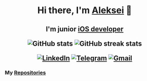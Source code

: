 <h1 align="center">Hi there, I'm <a href="https://github.com/vardant-a" target="_blank">Aleksei</a>  👋
<h2 align="center">I'm junior <a href="https://github.com/vardant-a" target="_blank">iOS developer</a>

<!--
<h3 align="left"> My Stack </a>
<h3 align="left"> - UIKit, SwiftUI  </a>
<h3 align="left"> - MVC, MVVM, MVP, VIPER  </a>
-->

![GitHub stats](https://github-readme-stats.vercel.app/api?username=vardant-a&show_icons=true&theme=github_dark)
![GitHub streak stats](https://streak-stats.demolab.com/?user=vardant-a&theme=dark)  

[![LinkedIn](https://img.shields.io/badge/LinkedIn-0277B5?style=for-the-badge&logo=linkedin&logoColor=white)](https://linkedin.com/in/lokhin)
[![Telegram](https://img.shields.io/badge/Telegram-2CA5E0?style=for-the-badge&logo=telegram&logoColor=white)](https://t.me/vardant_a)
[![Gmail](https://img.shields.io/badge/Gmail-D14836?style=for-the-badge&logo=gmail&logoColor=white)](mailto:lokhin.a.a@gmail.com)

<h3 align="left"> My <a href="https://github.com/vardant-a?tab=repositories" target="_blank">Repositories</a>

<!--
<h3 align="left"> My Stack: </a>
<h3 align="left"> - Swift, UIKit (Interface development using xib files, Interface Builder, AutoLayout (interface layout with code), SwiftUI  </a>
<h3 align="left"> - MVC, MVVM, MVP, VIPER  </a>
[![Instagram](https://img.shields.io/badge/Instagram-4B0082?style=for-the-badge&logo=instagram&logoColor=white)](mailto:)
-->
